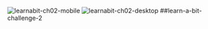 ![learnabit-ch02-mobile](https://user-images.githubusercontent.com/52294389/122355227-987cc800-cf06-11eb-8c66-84b14051e7ca.png)
![learnabit-ch02-desktop](https://user-images.githubusercontent.com/52294389/122355240-99adf500-cf06-11eb-8028-ac4160f3cb48.png)
##learn-a-bit-challenge-2
